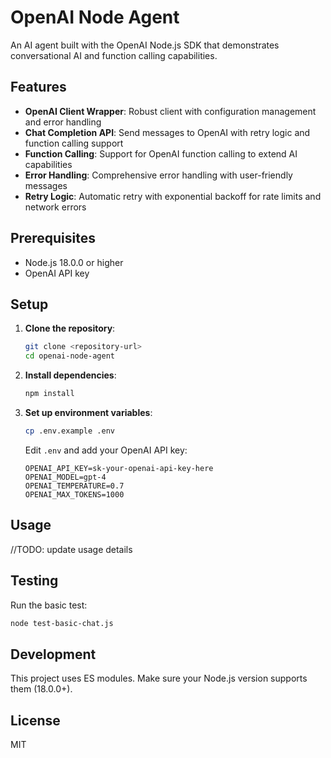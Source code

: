 # OpenAI Node Agent

An AI agent built with the OpenAI Node.js SDK that demonstrates conversational AI and function calling capabilities.

## Features

- **OpenAI Client Wrapper**: Robust client with configuration management and error handling
- **Chat Completion API**: Send messages to OpenAI with retry logic and function calling support
- **Function Calling**: Support for OpenAI function calling to extend AI capabilities
- **Error Handling**: Comprehensive error handling with user-friendly messages
- **Retry Logic**: Automatic retry with exponential backoff for rate limits and network errors

## Prerequisites

- Node.js 18.0.0 or higher
- OpenAI API key

## Setup

1. **Clone the repository**:
   ```bash
   git clone <repository-url>
   cd openai-node-agent
   ```

2. **Install dependencies**:
   ```bash
   npm install
   ```

3. **Set up environment variables**:
   ```bash
   cp .env.example .env
   ```
   
   Edit `.env` and add your OpenAI API key:
   ```env
   OPENAI_API_KEY=sk-your-openai-api-key-here
   OPENAI_MODEL=gpt-4
   OPENAI_TEMPERATURE=0.7
   OPENAI_MAX_TOKENS=1000
   ```

## Usage
//TODO: update usage details

## Testing

Run the basic test:
```bash
node test-basic-chat.js
```

## Development

This project uses ES modules. Make sure your Node.js version supports them (18.0.0+).

## License

MIT
